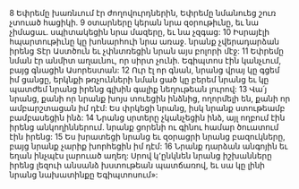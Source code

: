 8 Եփրեմը խառնւում էր ժողովուրդներին,
Եփրեմը նմանուեց շուռ չտուած հացիկի.
9 օտարները կերան նրա զօրութիւնը, եւ նա չիմացաւ.
սպիտակեցին նրա մազերը, եւ նա չզգաց:
10 Իսրայէլի հպարտութիւնը կը խոնարհուի նրա առաջ.
նրանք չվերադարձան իրենց Տէր Աստծուն
եւ չփնտռեցին նրան այս բոլորի մէջ:
11 Եփրեմը նման էր անմիտ աղաւնու, որ սիրտ չունի.
Եգիպտոս էին կանչւում,
բայց գնացին Ասորեստան:
12 Ուր էլ որ գնան, նրանց վրայ կը գցեմ իմ ցանցը,
երկնքի թռչունների նման ցած կը բերեմ նրանց
եւ կը պատժեմ նրանց իրենց գլխին գալիք նեղութեան լուրով:
13 Վա՛յ նրանց, քանի որ նրանք խոյս տուեցին ինձնից,
ողորմելի են, քանի որ ամբարշտացան իմ դէմ:
Ես փրկեցի նրանց, իսկ նրանք ստութեամբ բամբասեցին ինձ:
14 Նրանց սրտերը չկանչեցին ինձ, այլ ողբում էին իրենց անկողիններում.
նրանք ցորենի ու գինու համար ծուատում էին իրենց:
15 Ես խրատեցի նրանց
եւ զօրացրի նրանց բազուկները,
բայց նրանք չարիք խորհեցին իմ դէմ:
16 Նրանք դարձան անգոյին
եւ եղան ինչպէս լարուած աղեղ:
Սրով կ՚ընկնեն նրանց իշխանները
իրենց լեզուի անսանձ խստութեան պատճառով,
եւ սա կը լինի նրանց նախատինքը Եգիպտոսում»:
